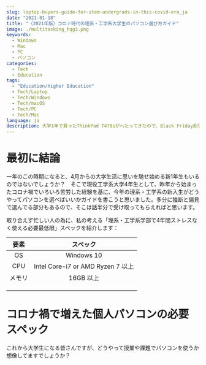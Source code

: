 ```yaml
---
slug: laptop-buyers-guide-for-stem-undergrads-in-this-covid-era_ja
date: "2021-01-18"
title: "〈2021年版〉コロナ時代の理系・工学系大学生のパソコン選び方ガイド"
image: ./multitasking_hqg3.png
keywords:
  - Windows
  - Mac
  - PC
  - パソコン
categories:
  - Tech
  - Education
tags:
  - "Education/Higher Education"
  - Tech/Laptop
  - Tech/Windows
  - Tech/macOS
  - Tech/PC
  - Tech/Mac
language: ja
description: 大学1年で買ったThinkPad T470sがへたってきたので、Black Friday割引でThinkPad T14 Gen 1を買いました。備忘録も兼ねて、旧パソコンからどうやって環境移行したか書き留めたいと思います。
---
```


# 最初に結論
一年のこの時期になると、4月からの大学生活に思いを馳せ始める新1年生もいるのではないでしょうか？　そこで現役工学系大学4年生として、昨年から始まったコロナ禍でいろいろ苦労した経験を基に、今年の理系・工学系の新入生がどうやってパソコンを選べばいいかガイドを書こうと思いました。多分に独断と偏見で選んでる部分もあるので、そこは話半分で受け取ってもらえればと思います。

取り合えず忙しい人の為に、私の考える「理系・工学系学部で4年間ストレスなく使える必要最低限」スペックを紹介します：

|要素    | スペック  |
| :-: | :-:              |
| OS  | Windows 10|
| CPU | Intel Core-i7 or AMD Ryzen 7 以上 |
|メモリ|16GB 以上|
| ||
|||
|||




# コロナ禍で増えた個人パソコンの必要スペック
これから大学生になる皆さんですが、どうやって授業や課題でパソコンを使うか想像してますでしょうか？　
